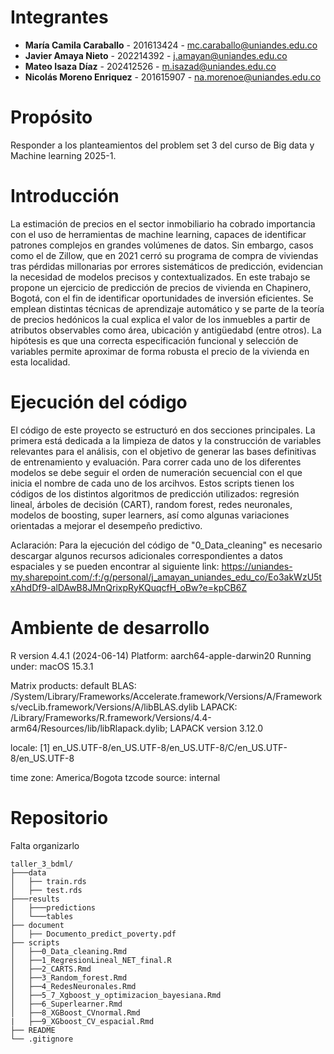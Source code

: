 # Integrantes
- **María Camila Caraballo** - 201613424 - mc.caraballo@uniandes.edu.co
- **Javier Amaya Nieto** - 202214392 - j.amayan@uniandes.edu.co
- **Mateo Isaza Díaz** - 202412526 - m.isazad@uniandes.edu.co
- **Nicolás Moreno Enriquez** - 201615907 - na.morenoe@uniandes.edu.co
# Propósito
Responder a los planteamientos del problem set 3 del curso de Big data y Machine learning 2025-1.
# Introducción

La estimación de precios en el sector inmobiliario ha cobrado importancia con el uso de herramientas de machine learning, capaces de identificar patrones complejos en grandes volúmenes de datos. Sin embargo, casos como el de Zillow, que en 2021 cerró su programa de compra de viviendas tras pérdidas millonarias por errores sistemáticos de predicción, evidencian la necesidad de modelos precisos y contextualizados. En este trabajo se propone un ejercicio de predicción de precios de vivienda en Chapinero, Bogotá, con el fin de identificar oportunidades de inversión eficientes. Se emplean distintas técnicas de aprendizaje automático y se parte de la teoría de precios hedónicos la cual explica el valor de los inmuebles a partir de atributos observables como área, ubicación y antigüedabd (entre otros). La hipótesis es que una correcta especificación funcional y selección de variables permite aproximar de forma robusta el precio de la vivienda en esta localidad.

# Ejecución del código
El código de este proyecto se estructuró en dos secciones principales. La primera está dedicada a la limpieza de datos y la construcción de variables relevantes para el análisis, con el objetivo de generar las bases definitivas de entrenamiento y evaluación. Para correr cada uno de los diferentes modelos se debe seguir el orden de numeración secuencial con el que inicia el nombre de cada uno de los arcihvos. Estos scripts tienen los códigos de los distintos algoritmos de predicción utilizados: regresión lineal, árboles de decisión (CART), random forest, redes neuronales, modelos de boosting, super learners, así como algunas variaciones orientadas a mejorar el desempeño predictivo. 

Aclaración: Para la ejecución del código de "0_Data_cleaning" es necesario descargar algunos recursos adicionales correspondientes a datos espaciales y se pueden encontrar al siguiente link: https://uniandes-my.sharepoint.com/:f:/g/personal/j_amayan_uniandes_edu_co/Eo3akWzU5txAhdDf9-alDAwB8JMnQrixpRyKQuqcfH_oBw?e=kpCB6Z

# Ambiente de desarrollo

R version 4.4.1 (2024-06-14)
Platform: aarch64-apple-darwin20
Running under: macOS 15.3.1

Matrix products: default
BLAS:   /System/Library/Frameworks/Accelerate.framework/Versions/A/Frameworks/vecLib.framework/Versions/A/libBLAS.dylib 
LAPACK: /Library/Frameworks/R.framework/Versions/4.4-arm64/Resources/lib/libRlapack.dylib;  LAPACK version 3.12.0

locale:
[1] en_US.UTF-8/en_US.UTF-8/en_US.UTF-8/C/en_US.UTF-8/en_US.UTF-8

time zone: America/Bogota
tzcode source: internal

# Repositorio

Falta organizarlo 

```plaintext
taller_3_bdml/
├───data
│   ├── train.rds
│   ├── test.rds
├───results
│   ├───predictions
│   └───tables
├── document
│   ├── Documento_predict_poverty.pdf
├── scripts
│   ├──0_Data_cleaning.Rmd
│   ├──1_RegresionLineal_NET_final.R
│   ├──2_CARTS.Rmd
│   ├──3_Random_forest.Rmd
│   ├──4_RedesNeuronales.Rmd
│   ├──5_7_Xgboost_y_optimizacion_bayesiana.Rmd
│   ├──6_Superlearner.Rmd
│   ├──8_XGBoost_CVnormal.Rmd
|   ├──9_XGboost_CV_espacial.Rmd
├── README
└── .gitignore
```
